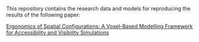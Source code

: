 This repository contains the research data and models for reproducing the results of the following paper:

[Ergonomics of Spatial Configurations: A Voxel-Based Modelling Framework for Accessibility and Visibility Simulations](https://www.frontiersin.org/articles/10.3389/fbuil.2023.1300843/abstract)
